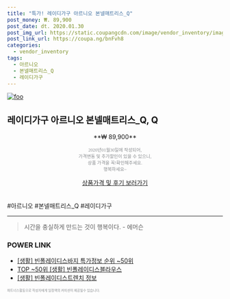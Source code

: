 ```yaml
--- 
title: "특가! 레이디가구 아르니오 본넬매트리스_Q" 
post_money: ₩. 89,900 
post_date: dt. 2020.01.30 
post_img_url: https://static.coupangcdn.com/image/vendor_inventory/images/2018/06/04/10/5/0269f9b1-9639-4dc3-bfc8-e75d5b132c0d.jpg 
post_link_url: https://coupa.ng/bnFvh8 
categories: 
  - vendor_inventory 
tags: 
  - 아르니오 
  - 본넬매트리스_Q 
  - 레이디가구 
--- 
```

[![foo](https://static.coupangcdn.com/image/vendor_inventory/images/2018/06/04/10/5/0269f9b1-9639-4dc3-bfc8-e75d5b132c0d.jpg)](https://coupa.ng/bnFvh8) 

## 레이디가구 아르니오 본넬매트리스_Q, Q 
<p style="text-align: center;">**₩ 89,900**</p> 
<p style="text-align: center;"><span style="color: #898c8f; font-family: Georgia,Times,serif; font-size: 0.75em;">2020년01월30일에 작성되어, <br>가격변동 및 추가할인이 있을 수 있으니,<br> 상품 가격을 꼭!확인해주세요.<br>행복하세요~</span> 
</p>	 
<div markdown="0" style="text-align: center;"><a href="https://coupa.ng/bnFvh8" class="btn btn--success">상품가격 및 후기 보러가기</a></div> 
<br><br> 
  #아르니오 #본넬매트리스_Q #레이디가구 
<hr> 

> 시간을 충실하게 만드는 것이 행복이다. - 에머슨 


### POWER LINK

* <a href="https://blog.naver.com/sakai111/221777210414" target="_blank"> [생활] 빈폴레이디스바지 특가정보 순위 ~50위</a>
* <a href="https://blog.naver.com/an0733/221785638300" target="_blank"> TOP ~50위 [생활] 빈폴레이디스블라우스</a>
* <a href="https://blog.naver.com/sakai111/221767582913" target="_blank"> [생활] 빈폴레이디스트렌치 정보 </a>

<span style="color: #898c8f; font-family: Georgia,Times,serif; font-size: 0.55em;">파트너스활동으로 작성자에게 일정액의 커미션이 제공될수 있습니다.</span> 
